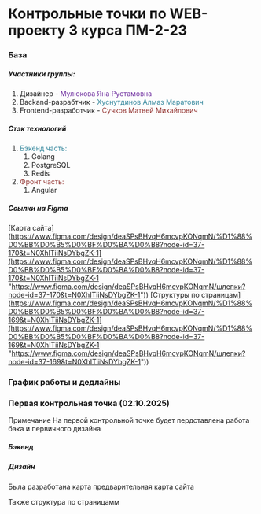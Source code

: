 # Контрольные точки по WEB-проекту 3 курса ПМ-2-23

### База
##### Участники группы:
1. Дизайнер - <font color="#7030a0">Мулюкова Яна Рустамовна</font>
2. Backand-разрабтчик - <font color="#31859b">Хуснутдинов Алмаз Маратович</font>
3. Frontend-разработчик - <font color="#953734">Сучков Матвей Михайлович</font>
##### Стэк технологий
1) <font color="#31859b">Бэкенд часть:</font>
	1) Golang
	2) PostgreSQL
	3) Redis
2) <font color="#953734">Фронт часть:</font>
	1) Angular
##### Ссылки на Figma
[Карта сайта](https://www.figma.com/design/deaSPsBHvqH6mcvpKONqmN/%D1%88%D0%BB%D0%B5%D0%BF%D0%BA%D0%B8?node-id=37-170&t=N0XhITiiNsDYbgZK-1](https://www.figma.com/design/deaSPsBHvqH6mcvpKONqmN/%D1%88%D0%BB%D0%B5%D0%BF%D0%BA%D0%B8?node-id=37-170&t=N0XhITiiNsDYbgZK-1 "https://www.figma.com/design/deaSPsBHvqH6mcvpKONqmN/шлепки?node-id=37-170&t=N0XhITiiNsDYbgZK-1"))
[Структуры по страницам](https://www.figma.com/design/deaSPsBHvqH6mcvpKONqmN/%D1%88%D0%BB%D0%B5%D0%BF%D0%BA%D0%B8?node-id=37-169&t=N0XhITiiNsDYbgZK-1](https://www.figma.com/design/deaSPsBHvqH6mcvpKONqmN/%D1%88%D0%BB%D0%B5%D0%BF%D0%BA%D0%B8?node-id=37-169&t=N0XhITiiNsDYbgZK-1 "https://www.figma.com/design/deaSPsBHvqH6mcvpKONqmN/шлепки?node-id=37-169&t=N0XhITiiNsDYbgZK-1"))

### График работы и дедлайны

### Первая контрольная точка (02.10.2025)

Примечание На первой контрольной точке будет пердставлена работа бэка и первичного дизайна

##### Бэкенд


##### Дизайн

Была разработана карта предварительная карта сайта


Также структура по страницамм

